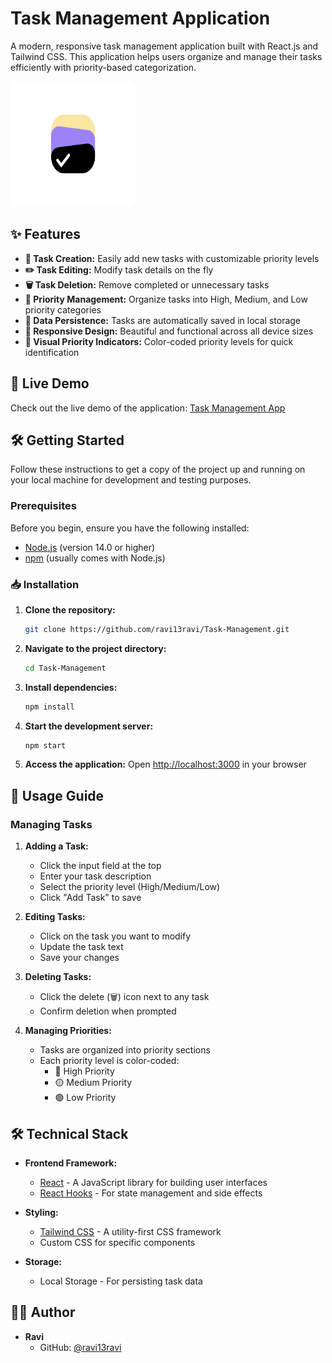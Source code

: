 # Task Management Application

A modern, responsive task management application built with React.js and Tailwind CSS. This application helps users organize and manage their tasks efficiently with priority-based categorization.

<p align="left">
  <img src="public/logo.png" alt="Task Management App Banner" width="200" height="200" style="border-radius: 10px;">
</p>

## ✨ Features

- **📝 Task Creation:** Easily add new tasks with customizable priority levels
- **✏️ Task Editing:** Modify task details on the fly
- **🗑️ Task Deletion:** Remove completed or unnecessary tasks
- **🔄 Priority Management:** Organize tasks into High, Medium, and Low priority categories
- **💾 Data Persistence:** Tasks are automatically saved in local storage
- **🎨 Responsive Design:** Beautiful and functional across all device sizes
- **🌈 Visual Priority Indicators:** Color-coded priority levels for quick identification

## 🚀 Live Demo

Check out the live demo of the application: [Task Management App](https://task-management-ravi13ravi.vercel.app/)

## 🛠️ Getting Started

Follow these instructions to get a copy of the project up and running on your local machine for development and testing purposes.

### Prerequisites

Before you begin, ensure you have the following installed:
- [Node.js](https://nodejs.org/) (version 14.0 or higher)
- [npm](https://www.npmjs.com/) (usually comes with Node.js)

### 📥 Installation

1. **Clone the repository:**
   ```bash
   git clone https://github.com/ravi13ravi/Task-Management.git
   ```

2. **Navigate to the project directory:**
   ```bash
   cd Task-Management
   ```

3. **Install dependencies:**
   ```bash
   npm install
   ```

4. **Start the development server:**
   ```bash
   npm start
   ```

5. **Access the application:**
   Open [http://localhost:3000](http://localhost:3000) in your browser

## 📝 Usage Guide

### Managing Tasks

1. **Adding a Task:**
   - Click the input field at the top
   - Enter your task description
   - Select the priority level (High/Medium/Low)
   - Click "Add Task" to save

2. **Editing Tasks:**
   - Click on the task you want to modify
   - Update the task text
   - Save your changes

3. **Deleting Tasks:**
   - Click the delete (🗑️) icon next to any task
   - Confirm deletion when prompted

4. **Managing Priorities:**
   - Tasks are organized into priority sections
   - Each priority level is color-coded:
     - 🔴 High Priority
     - 🟡 Medium Priority
     - 🟢 Low Priority

## 🛠️ Technical Stack

- **Frontend Framework:**
  - [React](https://reactjs.org/) - A JavaScript library for building user interfaces
  - [React Hooks](https://reactjs.org/docs/hooks-intro.html) - For state management and side effects

- **Styling:**
  - [Tailwind CSS](https://tailwindcss.com/) - A utility-first CSS framework
  - Custom CSS for specific components

- **Storage:**
  - Local Storage - For persisting task data

## 👨‍💻 Author

- **Ravi**
  - GitHub: [@ravi13ravi](https://github.com/ravi13ravi)

